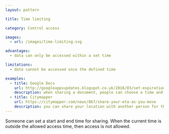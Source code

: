 ```yaml
---
layout: pattern

title: Time limiting

category: Control access

images:
  - url: /images/time-limiting.svg

advantages:
  - data can only be accessed within a set time

limitations:
  - date cannot be accessed once the defined time

examples:
  - title: Google Docs
    url: http://googleappsupdates.blogspot.co.uk/2016/03/set-expiration-dates-for-access-to.html
    description: when sharing a document, people can choose a time and date for sharing to be revoked
  - title: Citymapper
    url: https://citymapper.com/news/867/share-your-eta-as-you-move
    description: you can share your location with another person for the duration of a single journey
---
```


Someone can set a start and end time for sharing. When the current time is outside the allowed access time, then access is not allowed.
